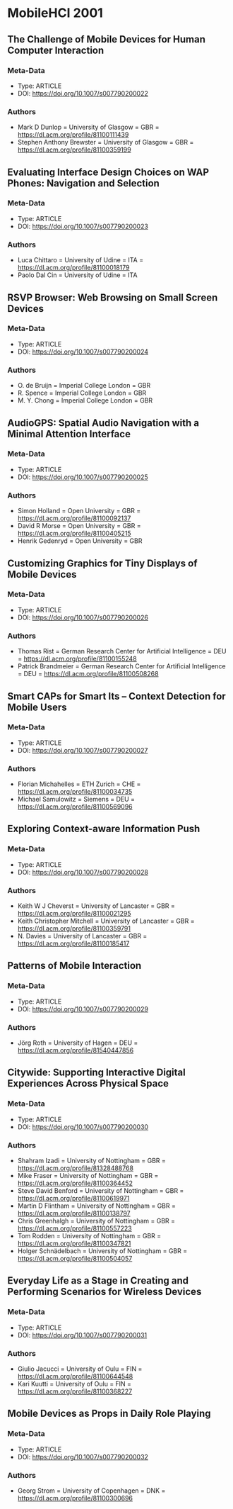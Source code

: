 # MobileHCI 2001

## The Challenge of Mobile Devices for Human Computer Interaction
### Meta-Data
* Type: ARTICLE
* DOI: https://doi.org/10.1007/s007790200022
### Authors
* Mark D Dunlop = University of Glasgow = GBR = https://dl.acm.org/profile/81100111439
* Stephen Anthony Brewster = University of Glasgow = GBR = https://dl.acm.org/profile/81100359199 

## Evaluating Interface Design Choices on WAP Phones: Navigation and Selection
### Meta-Data
* Type: ARTICLE
* DOI: https://doi.org/10.1007/s007790200023
### Authors
* Luca Chittaro = University of Udine = ITA = https://dl.acm.org/profile/81100018179
* Paolo Dal Cin = University of Udine = ITA

## RSVP Browser: Web Browsing on Small Screen Devices
### Meta-Data
* Type: ARTICLE
* DOI: https://doi.org/10.1007/s007790200024
### Authors
* O. de Bruijn = Imperial College London = GBR
* R. Spence = Imperial College London = GBR
* M. Y. Chong = Imperial College London = GBR

## AudioGPS: Spatial Audio Navigation with a Minimal Attention Interface
### Meta-Data
* Type: ARTICLE
* DOI: https://doi.org/10.1007/s007790200025
### Authors
* Simon Holland = Open University = GBR = https://dl.acm.org/profile/81100092137
* David R Morse = Open University = GBR = https://dl.acm.org/profile/81100405215
* Henrik Gedenryd = Open University = GBR

## Customizing Graphics for Tiny Displays of Mobile Devices
### Meta-Data
* Type: ARTICLE
* DOI: https://doi.org/10.1007/s007790200026
### Authors
* Thomas Rist = German Research Center for Artificial Intelligence = DEU = https://dl.acm.org/profile/81100155248
* Patrick Brandmeier = German Research Center for Artificial Intelligence = DEU = https://dl.acm.org/profile/81100508268

## Smart CAPs for Smart Its – Context Detection for Mobile Users
### Meta-Data
* Type: ARTICLE
* DOI: https://doi.org/10.1007/s007790200027
### Authors
* Florian Michahelles = ETH Zurich = CHE = https://dl.acm.org/profile/81100034735
* Michael Samulowitz = Siemens = DEU = https://dl.acm.org/profile/81100569096

## Exploring Context-aware Information Push
### Meta-Data
* Type: ARTICLE
* DOI: https://doi.org/10.1007/s007790200028
### Authors
* Keith W J Cheverst = University of Lancaster = GBR = https://dl.acm.org/profile/81100021295
* Keith Christopher Mitchell = University of Lancaster = GBR = https://dl.acm.org/profile/81100359791
* N. Davies = University of Lancaster = GBR = https://dl.acm.org/profile/81100185417

## Patterns of Mobile Interaction
### Meta-Data
* Type: ARTICLE
* DOI: https://doi.org/10.1007/s007790200029
### Authors
* Jörg Roth = University of Hagen = DEU = https://dl.acm.org/profile/81540447856

## Citywide: Supporting Interactive Digital Experiences Across Physical Space
### Meta-Data
* Type: ARTICLE
* DOI: https://doi.org/10.1007/s007790200030
### Authors
* Shahram Izadi = University of Nottingham = GBR = https://dl.acm.org/profile/81328488768
* Mike Fraser = University of Nottingham = GBR = https://dl.acm.org/profile/81100364452
* Steve David Benford = University of Nottingham = GBR = https://dl.acm.org/profile/81100619971
* Martin D Flintham = University of Nottingham = GBR = https://dl.acm.org/profile/81100138797
* Chris Greenhalgh = University of Nottingham = GBR = https://dl.acm.org/profile/81100557223
* Tom Rodden = University of Nottingham = GBR = https://dl.acm.org/profile/81100347821
* Holger Schnädelbach  = University of Nottingham = GBR = https://dl.acm.org/profile/81100504057

## Everyday Life as a Stage in Creating and Performing Scenarios for Wireless Devices
### Meta-Data
* Type: ARTICLE
* DOI: https://doi.org/10.1007/s007790200031
### Authors
* Giulio Jacucci = University of Oulu = FIN = https://dl.acm.org/profile/81100644548
* Kari Kuutti = University of Oulu = FIN = https://dl.acm.org/profile/81100368227

## Mobile Devices as Props in Daily Role Playing
### Meta-Data
* Type: ARTICLE
* DOI: https://doi.org/10.1007/s007790200032
### Authors
* Georg Strom = University of Copenhagen = DNK = https://dl.acm.org/profile/81100300696